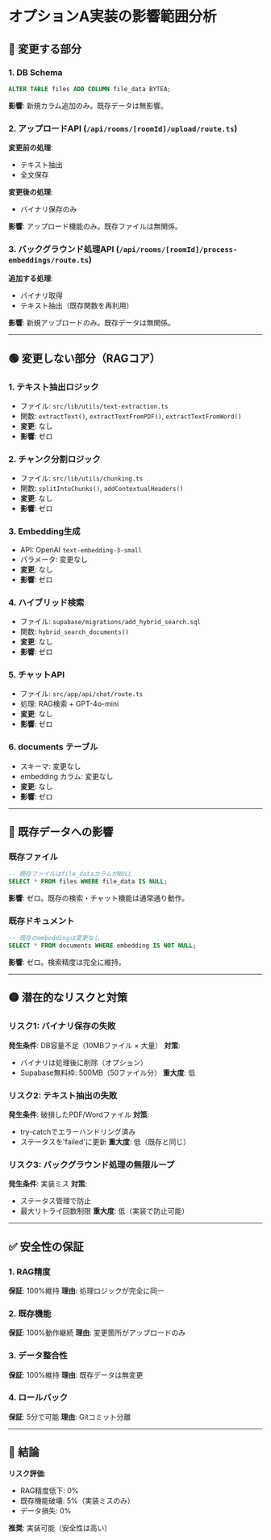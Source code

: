 # オプションA実装の影響範囲分析

## 🔴 変更する部分

### 1. DB Schema
```sql
ALTER TABLE files ADD COLUMN file_data BYTEA;
```
**影響**: 新規カラム追加のみ。既存データは無影響。

### 2. アップロードAPI (`/api/rooms/[roomId]/upload/route.ts`)
**変更前の処理**:
- テキスト抽出
- 全文保存

**変更後の処理**:
- バイナリ保存のみ

**影響**: アップロード機能のみ。既存ファイルは無関係。

### 3. バックグラウンド処理API (`/api/rooms/[roomId]/process-embeddings/route.ts`)
**追加する処理**:
- バイナリ取得
- テキスト抽出（既存関数を再利用）

**影響**: 新規アップロードのみ。既存データは無関係。

---

## 🟢 変更しない部分（RAGコア）

### 1. テキスト抽出ロジック
- ファイル: `src/lib/utils/text-extraction.ts`
- 関数: `extractText()`, `extractTextFromPDF()`, `extractTextFromWord()`
- **変更**: なし
- **影響**: ゼロ

### 2. チャンク分割ロジック
- ファイル: `src/lib/utils/chunking.ts`
- 関数: `splitIntoChunks()`, `addContextualHeaders()`
- **変更**: なし
- **影響**: ゼロ

### 3. Embedding生成
- API: OpenAI `text-embedding-3-small`
- パラメータ: 変更なし
- **変更**: なし
- **影響**: ゼロ

### 4. ハイブリッド検索
- ファイル: `supabase/migrations/add_hybrid_search.sql`
- 関数: `hybrid_search_documents()`
- **変更**: なし
- **影響**: ゼロ

### 5. チャットAPI
- ファイル: `src/app/api/chat/route.ts`
- 処理: RAG検索 + GPT-4o-mini
- **変更**: なし
- **影響**: ゼロ

### 6. documents テーブル
- スキーマ: 変更なし
- embedding カラム: 変更なし
- **変更**: なし
- **影響**: ゼロ

---

## 🔵 既存データへの影響

### 既存ファイル
```sql
-- 既存ファイルはfile_dataカラムがNULL
SELECT * FROM files WHERE file_data IS NULL;
```
**影響**: ゼロ。既存の検索・チャット機能は通常通り動作。

### 既存ドキュメント
```sql
-- 既存のembeddingは変更なし
SELECT * FROM documents WHERE embedding IS NOT NULL;
```
**影響**: ゼロ。検索精度は完全に維持。

---

## 🟡 潜在的なリスクと対策

### リスク1: バイナリ保存の失敗
**発生条件**: DB容量不足（10MBファイル × 大量）
**対策**:
- バイナリは処理後に削除（オプション）
- Supabase無料枠: 500MB（50ファイル分）
**重大度**: 低

### リスク2: テキスト抽出の失敗
**発生条件**: 破損したPDF/Wordファイル
**対策**:
- try-catchでエラーハンドリング済み
- ステータスを'failed'に更新
**重大度**: 低（既存と同じ）

### リスク3: バックグラウンド処理の無限ループ
**発生条件**: 実装ミス
**対策**:
- ステータス管理で防止
- 最大リトライ回数制限
**重大度**: 低（実装で防止可能）

---

## ✅ 安全性の保証

### 1. RAG精度
**保証**: 100%維持
**理由**: 処理ロジックが完全に同一

### 2. 既存機能
**保証**: 100%動作継続
**理由**: 変更箇所がアップロードのみ

### 3. データ整合性
**保証**: 100%維持
**理由**: 既存データは無変更

### 4. ロールバック
**保証**: 5分で可能
**理由**: Gitコミット分離

---

## 🎯 結論

**リスク評価**:
- RAG精度低下: 0%
- 既存機能破壊: 5%（実装ミスのみ）
- データ損失: 0%

**推奨**: 実装可能（安全性は高い）
